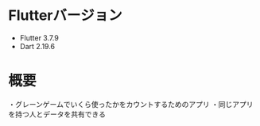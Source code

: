 # Flutterバージョン
 - Flutter 3.7.9
 - Dart 2.19.6

# 概要
・グレーンゲームでいくら使ったかをカウントするためのアプリ
・同じアプリを持つ人とデータを共有できる
